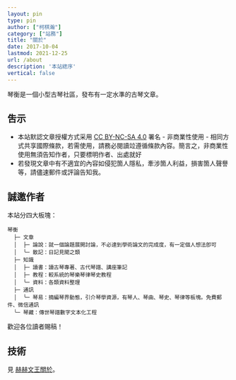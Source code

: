 ```yaml
---
layout: pin
type: pin
author: ["柯棋瀚"]
category: ["站務"]
title: "關於"
date: 2017-10-04
lastmod: 2021-12-25
url: /about
description: '本站緫序'
vertical: false
---
```


琴衡是一個小型古琴社區，發布有一定水準的古琴文章。

## 吿示

- 本站默認文章授權方式采用 <a rel="license" href="https://creativecommons.org/licenses/by-nc-sa/4.0/deed.zh" target="\_blank">CC BY-NC-SA 4.0</a> <n>署名 - 非商業性使用 - 相同方式共享</n>國際條款，若需使用，請務必閱讀竝遵循條款內容。簡言之，非商業性使用無須告知作者，只要標明作者、出處就好
- 若發現文章中有不適宜的內容<n>如侵犯箇人隱私，牽涉箇人利益，損害箇人聲譽等</n>，請儘速郵件或評論告知我。

## 誠邀作者

本站分四大板塊：

```
琴衡
  ├─ 文章
  │  ├─ 論說：就一個論題展開討論，不必達到學術論文的完成度，有一定個人想法卽可
  │  ╰─ 散記：日記見聞之類
  ├─ 知識
  │  ├─ 讀書：讀古琴專著、古代琴譜、講座筆記
  │  ├─ 教程：較系統的琴樂琴律琴史教程
  │  ╰─ 資料：各類資料整理
  ├─ 通訊
  │  ╰─ 琴易：摘編琴界動態，引介琴學資源，有琴人、琴曲、琴史、琴律等板塊。免費郵件、微信通訊
  ╰─ 琴藏：傳世琴譜數字文本化工程
```

歡迎各位讀者賜稿！

## 技術

見 [赫赫文王關於](https://kqh.me/about)。
